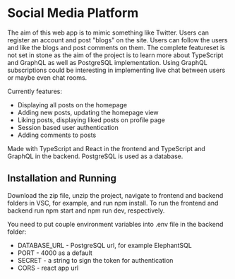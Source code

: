 # Social Media Platform
The aim of this web app is to mimic something like Twitter. Users can register an account and post "blogs" on the site. Users can follow the users and like the blogs and post comments on them. The complete featureset is not set in stone as the aim of the project is to learn more about TypeScript and GraphQL as well as PostgreSQL implementation. Using GraphQL subscriptions could be interesting in implementing live chat between users or maybe even chat rooms.

Currently features:

* Displaying all posts on the homepage
* Adding new posts, updating the homepage view
* Liking posts, displaying liked posts on profile page
* Session based user authentication
* Adding comments to posts

Made with TypeScript and React in the frontend and TypeScript and GraphQL in the backend. PostgreSQL is used as a database.


## Installation and Running

Download the zip file, unzip the project, navigate to frontend and backend folders in VSC, for example, and run npm install. To run the frontend and backend run npm start and npm run dev, respectively.

You need to put couple environment variables into .env file in the backend folder:

* DATABASE_URL - PostgreSQL url, for example ElephantSQL
* PORT - 4000 as a default
* SECRET - a string to sign the token for authentication
* CORS - react app url